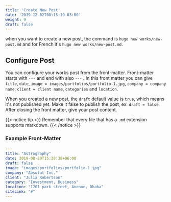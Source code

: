 ```yaml
---
title: 'Create New Post'
date: '2019-12-02T08:15:19-03:00'
weight: 9
draft: false
---
```


 when you want to create a new post, the command is `hugo new works/new-post.md` and for French it's `hugo new works/new-post.md`.

## Configure Post

You can configure your works post from the front-matter. Front-matter starts with `---` and end with also `---` . In this front matter you can give `title`, `date`, `image = images/portfolios/portfolio-1.jpg`, `company = company name`, `client = client name`, `categories` and `location`.

When you created a new post, the `draft` default value is `true`, which means it's not published yet. Make it false to publish the post, ex: `draft = false`.
After closing the front matter, give your post content. 

{{< notice tip >}}
Remember that every file that has a `.md` extension supports markdown.
{{< /notice >}}

### Example Front-Matter

```yml
---
title: "Astrography"
date: 2019-08-29T15:38:38+06:00
draft: false
image: "images/portfolios/portfolio-1.jpg"
company: "Absolut Inc."
client: "Julia Robertson"
category: "Investment, Business"
location: "1201 park street, Avenue, Dhaka"
siteLink: "#"
---
```